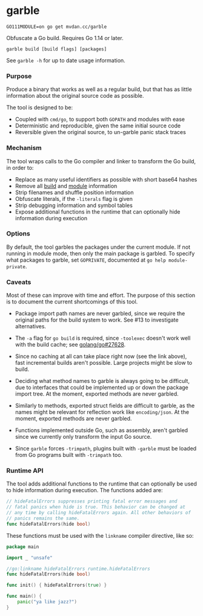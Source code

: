 # garble

	GO111MODULE=on go get mvdan.cc/garble

Obfuscate a Go build. Requires Go 1.14 or later.

	garble build [build flags] [packages]

See `garble -h` for up to date usage information.

### Purpose

Produce a binary that works as well as a regular build, but that has as little
information about the original source code as possible.

The tool is designed to be:

* Coupled with `cmd/go`, to support both `GOPATH` and modules with ease
* Deterministic and reproducible, given the same initial source code
* Reversible given the original source, to un-garble panic stack traces

### Mechanism

The tool wraps calls to the Go compiler and linker to transform the Go build, in
order to:

* Replace as many useful identifiers as possible with short base64 hashes
* Remove all [build](https://golang.org/pkg/runtime/#Version) and [module](https://golang.org/pkg/runtime/debug/#ReadBuildInfo) information
* Strip filenames and shuffle position information
* Obfuscate literals, if the `-literals` flag is given
* Strip debugging information and symbol tables
* Expose additional functions in the runtime that can optionally hide
  information during execution

### Options

By default, the tool garbles the packages under the current module. If not
running in module mode, then only the main package is garbled. To specify what
packages to garble, set `GOPRIVATE`, documented at `go help module-private`.

### Caveats

Most of these can improve with time and effort. The purpose of this section is
to document the current shortcomings of this tool.

* Package import path names are never garbled, since we require the original
  paths for the build system to work. See #13 to investigate alternatives.

* The `-a` flag for `go build` is required, since `-toolexec` doesn't work well
  with the build cache; see [golang/go#27628](https://github.com/golang/go/issues/27628).

* Since no caching at all can take place right now (see the link above), fast
  incremental builds aren't possible. Large projects might be slow to build.

* Deciding what method names to garble is always going to be difficult, due to
  interfaces that could be implemented up or down the package import tree. At
  the moment, exported methods are never garbled.

* Similarly to methods, exported struct fields are difficult to garble, as the
  names might be relevant for reflection work like `encoding/json`. At the
  moment, exported methods are never garbled.

* Functions implemented outside Go, such as assembly, aren't garbled since we
  currently only transform the input Go source.

* Since `garble` forces `-trimpath`, plugins built with `-garble` must be loaded
  from Go programs built with `-trimpath` too.

### Runtime API

The tool adds additional functions to the runtime that can optionally be used to
hide information during execution. The functions added are:

```go
// hideFatalErrors suppresses printing fatal error messages and
// fatal panics when hide is true. This behavior can be changed at 
// any time by calling hideFatalErrors again. All other behaviors of 
// panics remains the same.
func hideFatalErrors(hide bool)
```

These functions must be used with the `linkname` compiler directive, like so:

```go
package main

import _ "unsafe"

//go:linkname hideFatalErrors runtime.hideFatalErrors
func hideFatalErrors(hide bool)

func init() { hideFatalErrors(true) }

func main() {
	panic("ya like jazz?")
}
```
